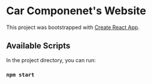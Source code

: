 # Car Componenet's Website

This project was bootstrapped with [Create React App](https://github.com/facebook/create-react-app).

## Available Scripts

In the project directory, you can run:

### `npm start`


